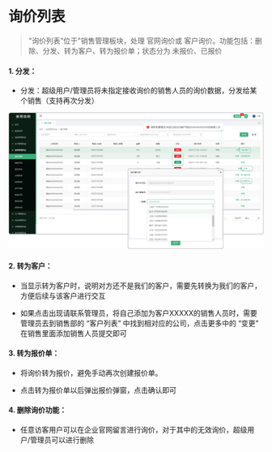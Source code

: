 # 询价列表

> "询价列表”位于"销售管理板块，处理 官网询价或 客户询价。功能包括：删除、分发、转为客户、转为报价单；状态分为 未报价、已报价

#### 1. 分发：
* 分发：超级用户/管理员将未指定接收询价的销售人员的询价数据，分发给某个销售（支持再次分发）


![如图所示](../file/xs-xjlb.png)
 

#### 2. 转为客户：
* 当显示转为客户时，说明对方还不是我们的客户，需要先转换为我们的客户，方便后续与该客户进行交互


* 如果点击出现请联系管理员，将自己添加为客户XXXXX的销售人员时，需要管理员去到销售部的 “客户列表” 中找到相对应的公司，点击更多中的 “变更” 在销售里面添加销售人员提交即可



#### 3. 转为报价单：
* 将询价转为报价，避免手动再次创建报价单。

* 点击转为报价单以后弹出报价弹窗，点击确认即可


#### 4. 删除询价功能：
* 任意访客用户可以在企业官网留言进行询价，对于其中的无效询价，超级用户/管理员可以进行删除